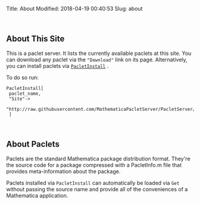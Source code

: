 Title: About
Modified: 2018-04-19 00:40:53
Slug: about

<a id="about-this-site" style="width:0;height:0;margin:0;padding:0;">&zwnj;</a>

## About This Site

This is a paclet server. It lists the currently available paclets at this site. You can download any paclet via the  ```"Download"```  link on its page. Alternatively, you can install paclets via  [```PacletInstall```](https://www.wolframcloud.com/objects/b3m2a1.paclets/reference/PacletManager/ref/PacletInstall.html) .

To do so run:

    PacletInstall[
     paclet_name,
     "Site"->
      "http://raw.githubusercontent.com/MathematicaPacletServer/PacletServer/master"
     ]

<a id="about-paclets" style="width:0;height:0;margin:0;padding:0;">&zwnj;</a>

## About Paclets

Paclets are the standard Mathematica package distribution format. They're the source code for a package compressed with a PacletInfo.m file that provides meta-information about the package.

Paclets installed via  ```PacletInstall```  can automatically be loaded via  ```Get```  without passing the source name and provide all of the conveniences of a Mathematica application.